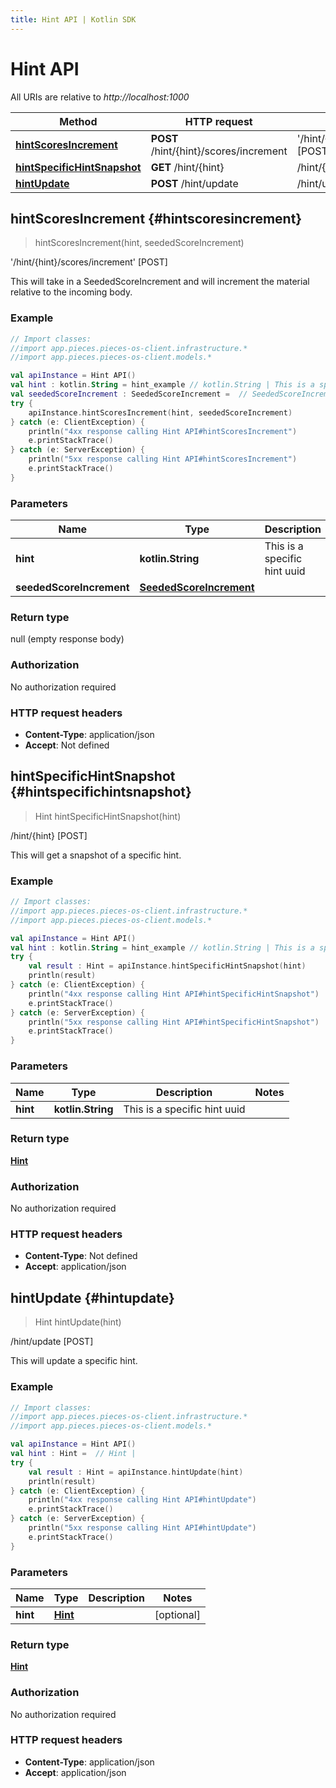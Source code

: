 ```yaml
---
title: Hint API | Kotlin SDK
---
```


# Hint API

All URIs are relative to *http://localhost:1000*

Method | HTTP request | Description
------------- | ------------- | -------------
[**hintScoresIncrement**](#hintscoresincrement) | **POST** /hint/\{hint\}/scores/increment | '/hint/\{hint\}/scores/increment' [POST]
[**hintSpecificHintSnapshot**](#hintspecifichintsnapshot) | **GET** /hint/\{hint\} | /hint/\{hint\} [POST]
[**hintUpdate**](#hintupdate) | **POST** /hint/update | /hint/update [POST]


## **hintScoresIncrement** {#hintscoresincrement}
> hintScoresIncrement(hint, seededScoreIncrement)

&#39;/hint/\{hint\}/scores/increment&#39; [POST]

This will take in a SeededScoreIncrement and will increment the material relative to the incoming body.

### Example
```kotlin
// Import classes:
//import app.pieces.pieces-os-client.infrastructure.*
//import app.pieces.pieces-os-client.models.*

val apiInstance = Hint API()
val hint : kotlin.String = hint_example // kotlin.String | This is a specific hint uuid
val seededScoreIncrement : SeededScoreIncrement =  // SeededScoreIncrement | 
try {
    apiInstance.hintScoresIncrement(hint, seededScoreIncrement)
} catch (e: ClientException) {
    println("4xx response calling Hint API#hintScoresIncrement")
    e.printStackTrace()
} catch (e: ServerException) {
    println("5xx response calling Hint API#hintScoresIncrement")
    e.printStackTrace()
}
```

### Parameters

Name | Type | Description  | Notes
------------- | ------------- | ------------- | -------------
 **hint** | **kotlin.String**| This is a specific hint uuid |
 **seededScoreIncrement** | [**SeededScoreIncrement**](../models/SeededScoreIncrement)|  | [optional]

### Return type

null (empty response body)

### Authorization

No authorization required

### HTTP request headers

 - **Content-Type**: application/json
 - **Accept**: Not defined

## **hintSpecificHintSnapshot** {#hintspecifichintsnapshot}
> Hint hintSpecificHintSnapshot(hint)

/hint/\{hint\} [POST]

This will get a snapshot of a specific hint.

### Example
```kotlin
// Import classes:
//import app.pieces.pieces-os-client.infrastructure.*
//import app.pieces.pieces-os-client.models.*

val apiInstance = Hint API()
val hint : kotlin.String = hint_example // kotlin.String | This is a specific hint uuid
try {
    val result : Hint = apiInstance.hintSpecificHintSnapshot(hint)
    println(result)
} catch (e: ClientException) {
    println("4xx response calling Hint API#hintSpecificHintSnapshot")
    e.printStackTrace()
} catch (e: ServerException) {
    println("5xx response calling Hint API#hintSpecificHintSnapshot")
    e.printStackTrace()
}
```

### Parameters

Name | Type | Description  | Notes
------------- | ------------- | ------------- | -------------
 **hint** | **kotlin.String**| This is a specific hint uuid |

### Return type

[**Hint**](../models/Hint)

### Authorization

No authorization required

### HTTP request headers

 - **Content-Type**: Not defined
 - **Accept**: application/json

## **hintUpdate** {#hintupdate}
> Hint hintUpdate(hint)

/hint/update [POST]

This will update a specific hint.

### Example
```kotlin
// Import classes:
//import app.pieces.pieces-os-client.infrastructure.*
//import app.pieces.pieces-os-client.models.*

val apiInstance = Hint API()
val hint : Hint =  // Hint | 
try {
    val result : Hint = apiInstance.hintUpdate(hint)
    println(result)
} catch (e: ClientException) {
    println("4xx response calling Hint API#hintUpdate")
    e.printStackTrace()
} catch (e: ServerException) {
    println("5xx response calling Hint API#hintUpdate")
    e.printStackTrace()
}
```

### Parameters

Name | Type | Description  | Notes
------------- | ------------- | ------------- | -------------
 **hint** | [**Hint**](../models/Hint)|  | [optional]

### Return type

[**Hint**](../models/Hint)

### Authorization

No authorization required

### HTTP request headers

 - **Content-Type**: application/json
 - **Accept**: application/json

